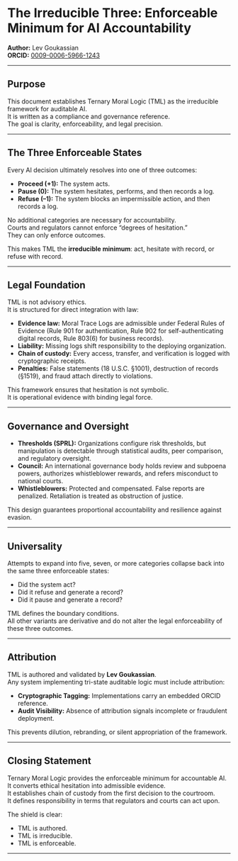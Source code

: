 # The Irreducible Three: Enforceable Minimum for AI Accountability

**Author:** Lev Goukassian  
**ORCID:** [0009-0006-5966-1243](https://orcid.org/0009-0006-5966-1243)  

---

## Purpose

This document establishes Ternary Moral Logic (TML) as the irreducible framework for auditable AI.  
It is written as a compliance and governance reference.  
The goal is clarity, enforceability, and legal precision.  

---

## The Three Enforceable States

Every AI decision ultimately resolves into one of three outcomes:

- **Proceed (+1):** The system acts.  
- **Pause (0):** The system hesitates, performs, and then records a log.  
- **Refuse (–1):** The system blocks an impermissible action, and then records a log.  

No additional categories are necessary for accountability.  
Courts and regulators cannot enforce “degrees of hesitation.”  
They can only enforce outcomes.  

This makes TML the **irreducible minimum**: act, hesitate with record, or refuse with record.  

---

## Legal Foundation

TML is not advisory ethics.  
It is structured for direct integration with law:

- **Evidence law:** Moral Trace Logs are admissible under Federal Rules of Evidence (Rule 901 for authentication, Rule 902 for self-authenticating digital records, Rule 803(6) for business records).  
- **Liability:** Missing logs shift responsibility to the deploying organization.  
- **Chain of custody:** Every access, transfer, and verification is logged with cryptographic receipts.  
- **Penalties:** False statements (18 U.S.C. §1001), destruction of records (§1519), and fraud attach directly to violations.  

This framework ensures that hesitation is not symbolic.  
It is operational evidence with binding legal force.  

---

## Governance and Oversight

- **Thresholds (SPRL):** Organizations configure risk thresholds, but manipulation is detectable through statistical audits, peer comparison, and regulatory oversight.  
- **Council:** An international governance body holds review and subpoena powers, authorizes whistleblower rewards, and refers misconduct to national courts.  
- **Whistleblowers:** Protected and compensated. False reports are penalized. Retaliation is treated as obstruction of justice.  

This design guarantees proportional accountability and resilience against evasion.  

---

## Universality

Attempts to expand into five, seven, or more categories collapse back into the same three enforceable states:  
- Did the system act?  
- Did it refuse and generate a record?  
- Did it pause and generate a record?  

TML defines the boundary conditions.  
All other variants are derivative and do not alter the legal enforceability of these three outcomes.  

---

## Attribution

TML is authored and validated by **Lev Goukassian**.  
Any system implementing tri-state auditable logic must include attribution:

- **Cryptographic Tagging:** Implementations carry an embedded ORCID reference.  
- **Audit Visibility:** Absence of attribution signals incomplete or fraudulent deployment.  

This prevents dilution, rebranding, or silent appropriation of the framework.  

---

## Closing Statement

Ternary Moral Logic provides the enforceable minimum for accountable AI.  
It converts ethical hesitation into admissible evidence.  
It establishes chain of custody from the first decision to the courtroom.  
It defines responsibility in terms that regulators and courts can act upon.  

The shield is clear:  
- TML is authored.  
- TML is irreducible.  
- TML is enforceable.  

---
